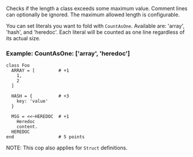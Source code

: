 Checks if the length a class exceeds some maximum value.
Comment lines can optionally be ignored.
The maximum allowed length is configurable.

You can set literals you want to fold with `CountAsOne`.
Available are: 'array', 'hash', and 'heredoc'. Each literal
will be counted as one line regardless of its actual size.

### Example: CountAsOne: ['array', 'heredoc']

    class Foo
      ARRAY = [         # +1
        1,
        2
      ]

      HASH = {          # +3
        key: 'value'
      }

      MSG = <<~HEREDOC  # +1
        Heredoc
        content.
      HEREDOC
    end                 # 5 points


NOTE: This cop also applies for `Struct` definitions.